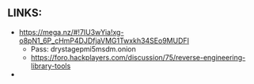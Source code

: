 
## LINKS:
* <https://mega.nz/#!7IU3wYia!xg-o8pN1_6P_cHmP4DJDfjaVMG1Twxkh34SEo9MUDFI>
  * Pass: drystagepmi5msdm.onion
  * https://foro.hackplayers.com/discussion/75/reverse-engineering-library-tools
* 
